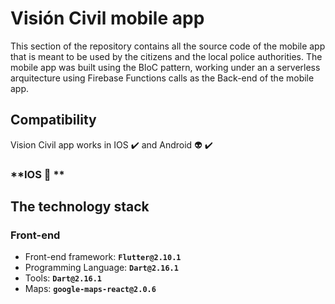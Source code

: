 # Visión Civil mobile app

This section of the repository contains all the source code of the mobile app that is meant to be used by the citizens and the local police authorities. The mobile app was built using the BloC pattern, working under an a serverless arquitecture using Firebase Functions calls as the Back-end of the mobile app.

## **Compatibility**
Vision Civil app works in IOS :heavy_check_mark: and Android :alien: :heavy_check_mark:

### **IOS :green_apple: **

## **The technology stack**

### **Front-end**
* Front-end framework: **`Flutter@2.10.1`**
* Programming Language: **`Dart@2.16.1`**
* Tools: **`Dart@2.16.1`**
* Maps: **`google-maps-react@2.0.6`**

